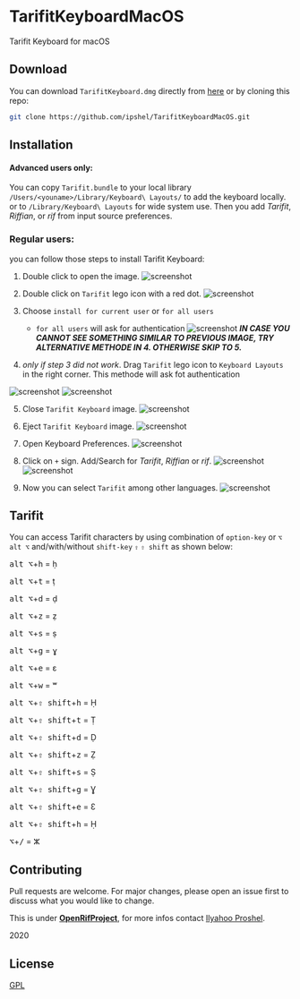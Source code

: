 # TarifitKeyboardMacOS
Tarifit Keyboard for macOS



## Download

You can download `TarifitKeyboard.dmg` directly from [here](https://github.com/ipshel/TarifitKeyboardMacOS/raw/main/TarifitKeyboard.dmg) or by cloning this repo:

```bash
git clone https://github.com/ipshel/TarifitKeyboardMacOS.git
```

## Installation
#### Advanced users only:
You can copy `Tarifit.bundle` to your local library `/Users/<youname>/Library/Keyboard\ Layouts/` to add the keyboard locally. or to `/Library/Keyboard\ Layouts` for wide system use. Then you add *Tarifit*, *Riffian*, or *rif* from input source preferences.

### Regular users:
you can follow those steps to install Tarifit Keyboard:
1. Double click to open the image.
![screenshot](/screenshots/shot0001.jpg)

2. Double click on `Tarifit` lego icon with a red dot. 
![screenshot](/screenshots/shot0002.jpg)

3. Choose `install for current user` or `for all users`
   - `for all users` will ask for authentication
![screenshot](/screenshots/shot0003.jpg)
***IN CASE YOU CANNOT SEE SOMETHING SIMILAR TO PREVIOUS IMAGE, TRY ALTERNATIVE METHODE IN 4. OTHERWISE SKIP TO 5.***

4. *only if step 3 did not work*. Drag `Tarifit` lego icon to `Keyboard Layouts` in the right corner. This methode will ask fot authentication

![screenshot](/screenshots/shot0004.jpg)
![screenshot](/screenshots/shot0005.jpg)

5. Close `Tarifit Keyboard` image.
![screenshot](/screenshots/shot0006.jpg)

6. Eject `Tarifit Keyboard` image.
![screenshot](/screenshots/shot0007.jpg)

7. Open Keyboard Preferences.
![screenshot](/screenshots/shot0008.jpg)

8. Click on `+` sign. Add/Search for *Tarifit*, *Riffian* or *rif*.
![screenshot](/screenshots/shot0009.jpg)
![screenshot](/screenshots/shot0010.jpg)

9. Now you can select `Tarifit` among other languages.
![screenshot](/screenshots/shot0011.jpg)

## Tarifit
You can access Tarifit characters by using combination of `option-key` or `⌥` `alt ⌥` and/with/without `shift-key` `⇧` `⇧ shift` as shown below:

<kbd>alt ⌥</kbd>+<kbd>h</kbd> = ḥ

<kbd>alt ⌥</kbd>+<kbd>t</kbd> = ṭ

<kbd>alt ⌥</kbd>+<kbd>d</kbd> = ḍ

<kbd>alt ⌥</kbd>+<kbd>z</kbd> = ẓ

<kbd>alt ⌥</kbd>+<kbd>s</kbd> = ṣ

<kbd>alt ⌥</kbd>+<kbd>g</kbd> = ɣ

<kbd>alt ⌥</kbd>+<kbd>e</kbd> = ɛ

<kbd>alt ⌥</kbd>+<kbd>w</kbd> = ʷ

<kbd>alt ⌥</kbd>+<kbd>⇧ shift</kbd>+<kbd>h</kbd> = Ḥ

<kbd>alt ⌥</kbd>+<kbd>⇧ shift</kbd>+<kbd>t</kbd> = Ṭ

<kbd>alt ⌥</kbd>+<kbd>⇧ shift</kbd>+<kbd>d</kbd> = Ḍ

<kbd>alt ⌥</kbd>+<kbd>⇧ shift</kbd>+<kbd>z</kbd> = Ẓ

<kbd>alt ⌥</kbd>+<kbd>⇧ shift</kbd>+<kbd>s</kbd> = Ṣ

<kbd>alt ⌥</kbd>+<kbd>⇧ shift</kbd>+<kbd>g</kbd> = Ɣ

<kbd>alt ⌥</kbd>+<kbd>⇧ shift</kbd>+<kbd>e</kbd> = Ɛ

<kbd>alt ⌥</kbd>+<kbd>⇧ shift</kbd>+<kbd>h</kbd> = Ḥ

<kbd>⌥</kbd>+<kbd>/</kbd> = ⵣ


## Contributing
Pull requests are welcome. For major changes, please open an issue first to discuss what you would like to change.

This is under [**OpenRifProject**](https://openrif.com), for more infos contact [Ilyahoo Proshel](mailto:ip@ipshel.com).

2020
## License
[GPL](LICENSE)
